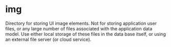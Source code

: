 # img

Directory for storing UI image elements. Not for storing application user files, or any large number of files associated with the application data model. Use either local storage of these files in the data base itself, or using an external file server (or cloud service).